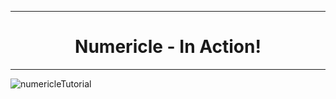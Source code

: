 
---

  <h1 align="center"> Numericle - In Action! </h1>

---


![numericleTutorial](https://user-images.githubusercontent.com/94589529/191881610-76ee98e3-14c4-43b6-9682-74cfd6478531.gif)


